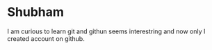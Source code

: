 # Shubham
I am curious
to learn git and githun seems interestring and now only I created account on github.
